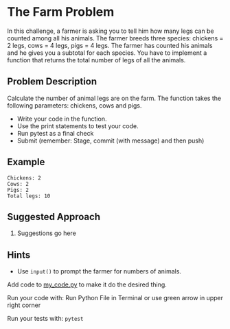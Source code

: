 # The Farm Problem

In this challenge, a farmer is asking you to tell him how many legs can be counted among all his animals. The farmer breeds three species: chickens = 2 legs, cows = 4 legs, pigs = 4 legs. The farmer has counted his animals and he gives you a subtotal for each species. You have to implement a function that returns the total number of legs of all the animals.

## Problem Description
Calculate the number of animal legs are on the farm. The function takes the following parameters: chickens, cows and pigs.

* Write your code in the function.
* Use the print statements to test your code.
* Run pytest as a final check
* Submit (remember: Stage, commit (with message) and then push)

## Example
```
Chickens: 2
Cows: 2
Pigs: 2
Total legs: 10
```

## Suggested Approach
1) Suggestions go here

## Hints
* Use `input()` to prompt the farmer for numbers of animals. 

Add code to [my_code.py](./my_code.py) to make it do the desired thing.

Run your code with: Run Python File in Terminal or use green arrow in upper right corner

Run your tests with: `pytest`
